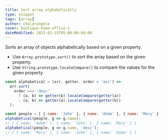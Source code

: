 ```yaml
---
title: Sort array alphabetically
type: snippet
tags: [array]
author: chalarangelo
cover: boutique-home-office-1
dateModified: 2023-02-15T05:00:00-04:00
---
```


Sorts an array of objects alphabetically based on a given property.

- Use `Array.prototype.sort()` to sort the array based on the given property.
- Use `String.prototype.localeCompare()` to compare the values for the given property.

```js
const alphabetical = (arr, getter, order = 'asc') =>
  arr.sort(
    order === 'desc'
      ? (a, b) => getter(b).localeCompare(getter(a))
      : (a, b) => getter(a).localeCompare(getter(b))
  );
```

```js
const people = [ { name: 'John' }, { name: 'Adam' }, { name: 'Mary' } ];
alphabetical(people, g => g.name);
// [ { name: 'Adam' }, { name: 'John' }, { name: 'Mary' } ]
alphabetical(people, g => g.name, 'desc');
// [ { name: 'Mary' }, { name: 'John' }, { name: 'Adam' } ]
```
